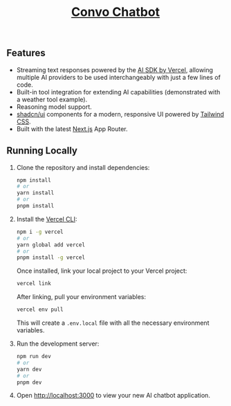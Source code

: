 <a href="https://ai-sdk-starter-groq.vercel.app">
  <h1 align="center">Convo Chatbot</h1>
</a>


<br/>

## Features

- Streaming text responses powered by the [AI SDK by Vercel](https://sdk.vercel.ai/docs), allowing multiple AI providers to be used interchangeably with just a few lines of code.
- Built-in tool integration for extending AI capabilities (demonstrated with a weather tool example).
- Reasoning model support.
- [shadcn/ui](https://ui.shadcn.com/) components for a modern, responsive UI powered by [Tailwind CSS](https://tailwindcss.com).
- Built with the latest [Next.js](https://nextjs.org) App Router.


## Running Locally

1. Clone the repository and install dependencies:

   ```bash
   npm install
   # or
   yarn install
   # or
   pnpm install
   ```

2. Install the [Vercel CLI](https://vercel.com/docs/cli):

   ```bash
   npm i -g vercel
   # or
   yarn global add vercel
   # or
   pnpm install -g vercel
   ```

   Once installed, link your local project to your Vercel project:

   ```bash
   vercel link
   ```

   After linking, pull your environment variables:

   ```bash
   vercel env pull
   ```

   This will create a `.env.local` file with all the necessary environment variables.

3. Run the development server:

   ```bash
   npm run dev
   # or
   yarn dev
   # or
   pnpm dev
   ```

4. Open [http://localhost:3000](http://localhost:3000) to view your new AI chatbot application.


